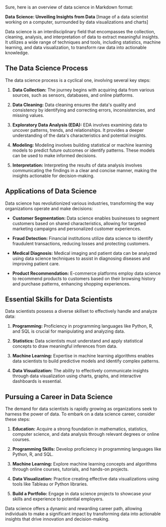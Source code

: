 Sure, here is an overview of data science in Markdown format:

**Data Science: Unveiling Insights from Data**
[Image of a data scientist working on a computer, surrounded by data visualizations and charts]

Data science is an interdisciplinary field that encompasses the collection, cleaning, analysis, and interpretation of data to extract meaningful insights. It utilizes a wide range of techniques and tools, including statistics, machine learning, and data visualization, to transform raw data into actionable knowledge.

## The Data Science Process

The data science process is a cyclical one, involving several key steps:

1. **Data Collection:** The journey begins with acquiring data from various sources, such as sensors, databases, and online platforms.

2. **Data Cleaning:** Data cleaning ensures the data's quality and consistency by identifying and correcting errors, inconsistencies, and missing values.

3. **Exploratory Data Analysis (EDA):** EDA involves examining data to uncover patterns, trends, and relationships. It provides a deeper understanding of the data's characteristics and potential insights.

4. **Modeling:** Modeling involves building statistical or machine learning models to predict future outcomes or identify patterns. These models can be used to make informed decisions.

5. **Interpretation:** Interpreting the results of data analysis involves communicating the findings in a clear and concise manner, making the insights actionable for decision-making.

## Applications of Data Science

Data science has revolutionized various industries, transforming the way organizations operate and make decisions:

* **Customer Segmentation:** Data science enables businesses to segment customers based on shared characteristics, allowing for targeted marketing campaigns and personalized customer experiences.

* **Fraud Detection:** Financial institutions utilize data science to identify fraudulent transactions, reducing losses and protecting customers.

* **Medical Diagnosis:** Medical imaging and patient data can be analyzed using data science techniques to assist in diagnosing diseases and improving patient care.

* **Product Recommendation:** E-commerce platforms employ data science to recommend products to customers based on their browsing history and purchase patterns, enhancing shopping experiences.

## Essential Skills for Data Scientists

Data scientists possess a diverse skillset to effectively handle and analyze data:

1. **Programming:** Proficiency in programming languages like Python, R, and SQL is crucial for manipulating and analyzing data.

2. **Statistics:** Data scientists must understand and apply statistical concepts to draw meaningful inferences from data.

3. **Machine Learning:** Expertise in machine learning algorithms enables data scientists to build predictive models and identify complex patterns.

4. **Data Visualization:** The ability to effectively communicate insights through data visualization using charts, graphs, and interactive dashboards is essential.

## Pursuing a Career in Data Science

The demand for data scientists is rapidly growing as organizations seek to harness the power of data. To embark on a data science career, consider these steps:

1. **Education:** Acquire a strong foundation in mathematics, statistics, computer science, and data analysis through relevant degrees or online courses.

2. **Programming Skills:** Develop proficiency in programming languages like Python, R, and SQL.

3. **Machine Learning:** Explore machine learning concepts and algorithms through online courses, tutorials, and hands-on projects.

4. **Data Visualization:** Practice creating effective data visualizations using tools like Tableau or Python libraries.

5. **Build a Portfolio:** Engage in data science projects to showcase your skills and experience to potential employers.

Data science offers a dynamic and rewarding career path, allowing individuals to make a significant impact by transforming data into actionable insights that drive innovation and decision-making.
